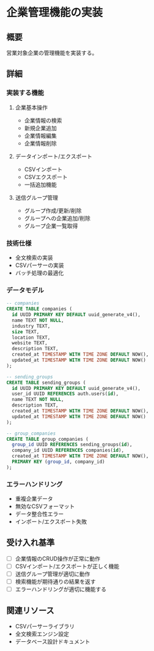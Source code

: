 # 企業管理機能の実装

## 概要
営業対象企業の管理機能を実装する。

## 詳細
### 実装する機能
1. 企業基本操作
   - 企業情報の検索
   - 新規企業追加
   - 企業情報編集
   - 企業情報削除

2. データインポート/エクスポート
   - CSVインポート
   - CSVエクスポート
   - 一括追加機能

3. 送信グループ管理
   - グループ作成/更新/削除
   - グループへの企業追加/削除
   - グループ企業一覧取得

### 技術仕様
- 全文検索の実装
- CSVパーサーの実装
- バッチ処理の最適化

### データモデル
```sql
-- companies
CREATE TABLE companies (
  id UUID PRIMARY KEY DEFAULT uuid_generate_v4(),
  name TEXT NOT NULL,
  industry TEXT,
  size TEXT,
  location TEXT,
  website TEXT,
  description TEXT,
  created_at TIMESTAMP WITH TIME ZONE DEFAULT NOW(),
  updated_at TIMESTAMP WITH TIME ZONE DEFAULT NOW()
);

-- sending_groups
CREATE TABLE sending_groups (
  id UUID PRIMARY KEY DEFAULT uuid_generate_v4(),
  user_id UUID REFERENCES auth.users(id),
  name TEXT NOT NULL,
  description TEXT,
  created_at TIMESTAMP WITH TIME ZONE DEFAULT NOW(),
  updated_at TIMESTAMP WITH TIME ZONE DEFAULT NOW()
);

-- group_companies
CREATE TABLE group_companies (
  group_id UUID REFERENCES sending_groups(id),
  company_id UUID REFERENCES companies(id),
  created_at TIMESTAMP WITH TIME ZONE DEFAULT NOW(),
  PRIMARY KEY (group_id, company_id)
);
```

### エラーハンドリング
- 重複企業データ
- 無効なCSVフォーマット
- データ整合性エラー
- インポート/エクスポート失敗

## 受け入れ基準
- [ ] 企業情報のCRUD操作が正常に動作
- [ ] CSVインポート/エクスポートが正しく機能
- [ ] 送信グループ管理が適切に動作
- [ ] 検索機能が期待通りの結果を返す
- [ ] エラーハンドリングが適切に機能する

## 関連リソース
- CSVパーサーライブラリ
- 全文検索エンジン設定
- データベース設計ドキュメント 